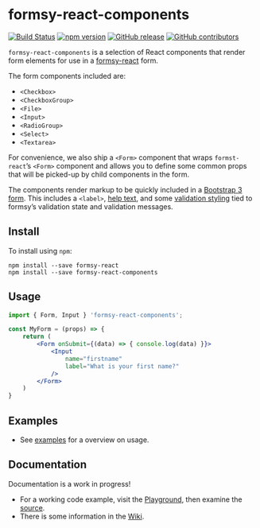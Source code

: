 # formsy-react-components

[![Build Status](https://travis-ci.org/twisty/formsy-react-components.svg?branch=master)](https://travis-ci.org/twisty/formsy-react-components)
[![npm version](https://badge.fury.io/js/formsy-react-components.svg)](https://badge.fury.io/js/formsy-react-components)
[![GitHub release](https://img.shields.io/github/release/twisty/formsy-react-components.svg)](https://github.com/twisty/formsy-react-components/releases)
[![GitHub contributors](https://img.shields.io/github/contributors/twisty/formsy-react-components.svg)](https://github.com/twisty/formsy-react-components/contributors)

`formsy-react-components` is a selection of React components that render form elements for use in a [formsy-react](https://github.com/christianalfoni/formsy-react) form.

The form components included are:

* `<Checkbox>`
* `<CheckboxGroup>`
* `<File>`
* `<Input>`
* `<RadioGroup>`
* `<Select>`
* `<Textarea>`

For convenience, we also ship a `<Form>` component that wraps `formst-react`’s `<Form>` component and allows you to define some common props that will be picked-up by child components in the form.

The components render markup to be quickly included in a [Bootstrap 3 form](http://getbootstrap.com/css/#forms). This includes a `<label>`, [help text](http://getbootstrap.com/css/#forms-help-text), and some [validation styling](http://getbootstrap.com/css/#forms-control-validation) tied to formsy’s validation state and validation messages.

## Install

To install using `npm`:

```
npm install --save formsy-react
npm install --save formsy-react-components
```

## Usage

```jsx
import { Form, Input } 'formsy-react-components';

const MyForm = (props) => {
    return (
        <Form onSubmit={(data) => { console.log(data) }}>
            <Input
                name="firstname"
                label="What is your first name?"
            />
        </Form>
    )
}
```

## Examples

* See [examples](./examples/) for a overview on usage.

## Documentation

Documentation is a work in progress!

* For a working code example, visit the [Playground](http://twisty.github.io/formsy-react-components/playground/), then examine the [source](https://github.com/twisty/formsy-react-components/tree/19c0577ecda7e6b3452c85aa31a7170b34b87709/playground).
* There is some information in the [Wiki](https://github.com/twisty/formsy-react-components/wiki).
